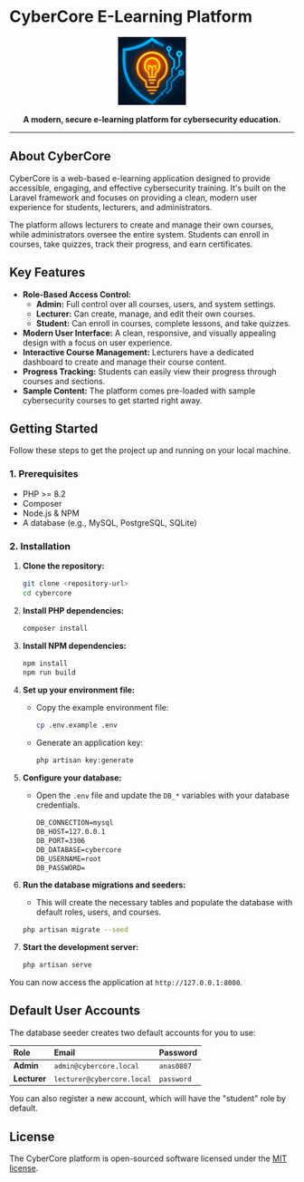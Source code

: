 # CyberCore E-Learning Platform

<p align="center">
  <img src="public/logo.png" width="120" alt="CyberCore Logo">
</p>
<p align="center">
  <strong>A modern, secure e-learning platform for cybersecurity education.</strong>
</p>

---

## About CyberCore

CyberCore is a web-based e-learning application designed to provide accessible, engaging, and effective cybersecurity training. It's built on the Laravel framework and focuses on providing a clean, modern user experience for students, lecturers, and administrators.

The platform allows lecturers to create and manage their own courses, while administrators oversee the entire system. Students can enroll in courses, take quizzes, track their progress, and earn certificates.

## Key Features

- **Role-Based Access Control:**
  - **Admin:** Full control over all courses, users, and system settings.
  - **Lecturer:** Can create, manage, and edit their own courses.
  - **Student:** Can enroll in courses, complete lessons, and take quizzes.
- **Modern User Interface:** A clean, responsive, and visually appealing design with a focus on user experience.
- **Interactive Course Management:** Lecturers have a dedicated dashboard to create and manage their course content.
- **Progress Tracking:** Students can easily view their progress through courses and sections.
- **Sample Content:** The platform comes pre-loaded with sample cybersecurity courses to get started right away.

## Getting Started

Follow these steps to get the project up and running on your local machine.

### 1. Prerequisites

- PHP >= 8.2
- Composer
- Node.js & NPM
- A database (e.g., MySQL, PostgreSQL, SQLite)

### 2. Installation

1.  **Clone the repository:**
    ```bash
    git clone <repository-url>
    cd cybercore
    ```

2.  **Install PHP dependencies:**
    ```bash
    composer install
    ```

3.  **Install NPM dependencies:**
    ```bash
    npm install
    npm run build
    ```

4.  **Set up your environment file:**
    - Copy the example environment file:
      ```bash
      cp .env.example .env
      ```
    - Generate an application key:
      ```bash
      php artisan key:generate
      ```

5.  **Configure your database:**
    - Open the `.env` file and update the `DB_*` variables with your database credentials.
      ```
      DB_CONNECTION=mysql
      DB_HOST=127.0.0.1
      DB_PORT=3306
      DB_DATABASE=cybercore
      DB_USERNAME=root
      DB_PASSWORD=
      ```

6.  **Run the database migrations and seeders:**
    - This will create the necessary tables and populate the database with default roles, users, and courses.
    ```bash
    php artisan migrate --seed
    ```

7.  **Start the development server:**
    ```bash
    php artisan serve
    ```

You can now access the application at `http://127.0.0.1:8000`.

## Default User Accounts

The database seeder creates two default accounts for you to use:

| Role      | Email                      | Password   |
| :-------- | :------------------------- | :--------- |
| **Admin** | `admin@cybercore.local`    | `anas0807` |
| **Lecturer**| `lecturer@cybercore.local` | `password` |

You can also register a new account, which will have the "student" role by default.

## License

The CyberCore platform is open-sourced software licensed under the [MIT license](https://opensource.org/licenses/MIT).